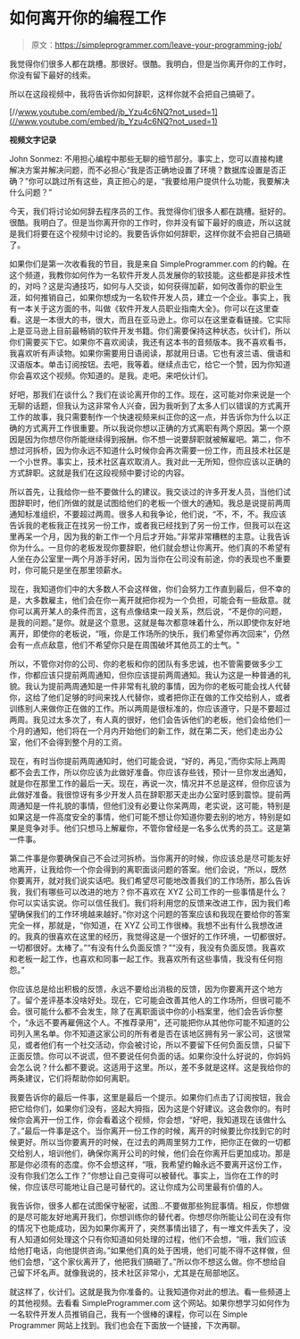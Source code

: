 # 如何离开你的编程工作

> 原文：<https://simpleprogrammer.com/leave-your-programming-job/>

我觉得你们很多人都在跳槽。那很好。很酷。我明白，但是当你离开你的工作时，你没有留下最好的线索。

所以在这段视频中，我将告诉你如何辞职，这样你就不会把自己搞砸了。

[//www.youtube.com/embed/jb_Yzu4c6NQ?not_used=1](//www.youtube.com/embed/jb_Yzu4c6NQ?not_used=1)

**视频文字记录**

John Sonmez: 不用担心编程中那些无聊的细节部分。事实上，您可以直接构建解决方案并解决问题，而不必担心“我是否正确地设置了环境？数据库设置是否正确？”你可以跳过所有这些，真正担心的是，“我要给用户提供什么功能，我要解决什么问题？”

今天，我们将讨论如何辞去程序员的工作。我觉得你们很多人都在跳槽。挺好的。很酷。我明白了。但是当你离开你的工作时，你并没有留下最好的痕迹，所以这就是我们将要在这个视频中讨论的。我要告诉你如何辞职，这样你就不会把自己搞砸了。

如果你们是第一次收看我的节目，我是来自 SimpleProgrammer.com 的约翰。在这个频道，我教你如何作为一名软件开发人员发展你的软技能。这些都是非技术性的，对吗？这是沟通技巧，如何与人交谈，如何获得加薪，如何改善你的职业生涯，如何推销自己，如果你想成为一名软件开发人员，建立一个企业。事实上，我有一本关于这方面的书，叫做《软件开发人员职业指南大全》。你可以在这里查看。这是一本很大的书，很大，而且在亚马逊上。你可以在这里查看链接。它实际上是亚马逊上目前最畅销的软件开发书籍。你们需要保持这种状态，伙计们，所以你们需要买下它。如果你不喜欢阅读，我还有这本书的音频版本。我不喜欢看书，我喜欢听有声读物。如果你需要用日语阅读，那就用日语。它也有波兰语、俄语和汉语版本。单击订阅按钮。去吧，我等着。继续点击它，给它一个赞，因为你知道你会喜欢这个视频。你知道的。是我。走吧。来吧伙计们。

好吧，那我们在谈什么？我们在谈论离开你的工作。现在，这可能对你来说是一个无聊的话题，但我认为这非常令人兴奋，因为我听到了太多人们以错误的方式离开工作的故事，我只需要制作一个快速视频来纠正你的这一点，并告诉你为什么以正确的方式离开工作很重要。所以我说你想以正确的方式离职有两个原因。第一个原因是因为你想尽你所能继续得到报酬。你不想一说要辞职就被解雇吧。第二，你不想过河拆桥，因为你永远不知道什么时候你会再次需要一份工作，而且技术社区是一个小世界。事实上，技术社区喜欢取消人。我对此一无所知，但你应该以正确的方式辞职。这就是我们在这段视频中要讨论的内容。

所以首先，让我给你一些不要做什么的建议。我交谈过的许多开发人员，当他们试图辞职时，他们所做的就是试图给他们的老板一个很大的通知。我总是说提前两周通知标准组织，不要超过两周。很多人和我争论，他们说，“不，不，不。我应该告诉我的老板我正在找另一份工作，或者我已经找到了另一份工作，但我可以在这里再呆一个月，因为我的新工作一个月后才开始。”非常非常糟糕的主意。让我告诉你为什么。一旦你的老板发现你要辞职，他们就会想让你离开。他们真的不希望有人坐在办公室里一两个月游手好闲，因为当你在公司没有前途，你的表现也不重要时，你可能只是坐在那里领薪水。

现在，我知道你们中的大多数人不会这样做，你们会努力工作直到最后，但不幸的是，大多数雇主，他们会在你一离开就把你视为一个负担，可能会有一些敌意。就你可以离开某人的条件而言，这有点像结束一段关系，然后说，“不是你的问题，是我的问题。”是你。就是这个意思。这就是每次都意味着什么，所以即使你友好地离开，即使你的老板说，“哦，你是工作场所的快乐，我们希望你再次回来”，仍然会有一点点敌意，他们不希望你只是在周围破坏其他员工的士气。"

所以，不管你对你的公司、你的老板和你的团队有多忠诚，也不管需要做多少工作，你都应该只提前两周通知，但你应该提前两周通知。我认为这是一种普通的礼貌。我认为提前两周通知是一件非常有礼貌的事情，因为你的老板可能会找人代替你，这给了他们足够的时间来找人代替你，或者把你正在做的工作交给别人，或者训练别人来做你正在做的工作。所以两周是很标准的，你应该遵守，只是不要超过两周。我见过太多次了，有人真的很好，他们会告诉他们的老板，他们会给他们一个月的通知，他们将在一个月内开始他们的新工作，就在第二天，他们走出办公室，他们不会得到整个月的工资。

现在，有时当你提前两周通知时，他们可能会说，“好的，再见，”而你实际上两周都不会去工作，所以你应该为此做好准备。你应该存些钱，预计一旦你发出通知，就是你在那里工作的最后一天。现在，再说一次，情况并不总是这样，但你应该为此做好准备。我很惊讶有多少开发人员在辞职那天走出办公室时感到震惊。提前两周通知是一件礼貌的事情，但他们没有必要让你呆两周，老实说，这可能，特别是如果这是一件高度安全的事情，他们可能不想让你知道你要去别的地方，特别是如果是竞争对手。他们只想马上解雇你，不管你曾经是一名多么优秀的员工。这是第一件事。

第二件事是你要确保自己不会过河拆桥。当你离开的时候，你应该总是尽可能友好地离开，让我给你一个你会得到的离职面谈问题的答案。他们会说，“所以，既然你要离开，就对我们说实话吧。我们希望尽可能地改善我们的工作场所，那么告诉我，我们有哪些可以改进的地方？你不喜欢在 XYZ 公司工作的一些事情是什么？你可以实话实说。你可以信任我们。我们将利用您的反馈来改进工作，因为我们希望确保我们的工作环境越来越好。”你对这个问题的答案应该和我现在要给你的答案完全一样，那就是，“你知道，在 XYZ 公司工作很棒。我想不出有什么我想改进的。我真的很喜欢在这里的经历，我觉得这是一个很好的工作环境，一切都很好。一切都很好。太棒了。”“有没有什么负面反馈？”“没有，我没有负面反馈。我喜欢和老板一起工作，也喜欢和同事一起工作。我喜欢所有这些事情，我没有任何抱怨。”

你应该总是给出积极的反馈，永远不要给出消极的反馈，因为你要离开这个地方了。留个差评基本没啥好处。现在，它可能会改善其他人的工作场所，但很可能不会。很可能什么都不会发生，除了在离职面谈中你的小档案里，他们会告诉你整个，“永远不要再雇佣这个人。不推荐录用”，还可能把你从其他你可能不知道的公司列入黑名单。你不知道这家公司的所有者是否在该地区拥有另一家公司，这很常见，或者他们有一个社交活动，你会被讨论，所以不要留下任何负面反馈，只留下正面反馈。你可以不说谎，但不要说任何负面的话。如果你没什么好说的，你妈妈会怎么说？什么都不要说。这适用于这里。所以，差不多就是这样。这是我给你的两条建议，它们将帮助你如何离职。

我要告诉你的最后一件事，这里是最后一个提示。如果你们点击了订阅按钮，我会把它给你们，如果你们没有，竖起大拇指，因为这是个好建议。这会救你的。有时候你会离开一份工作，你会看着这个视频，你会想，“好吧，我知道现在该做什么了。”最后一件事是这个。当你离开一份工作的时候，离开的时候要比你找到它的时候更好。所以当你要离开的时候，在过去的两周里努力工作，把你正在做的一切都交给别人，培训他们，确保你离开公司的时候，他们会在你离开后更加成功。那是那是你必须有的态度。你不会想这样，“哦，我希望约翰永远不要离开这份工作，没有你我们怎么工作？”你想让自己变得可以被替代。事实上，当你在工作的时候，你应该尽可能地让自己是可替代的。这让你成为公司里最有价值的人。

我告诉你，很多人都在试图保守秘密，试图…不要做那些狗屁事情。相反，你想做的是尽可能友好地离开我们，你想训练你的替代者。你想尽你所能让公司在没有你的情况下也能成功，因为如果你离开了，突然事情出错了，有一堆文件丢失了，没有人知道如何处理这个只有你知道如何处理的过程，他们不会想，“哦，我们应该给他打电话，向他提供咨询。”如果他们真的处于困境，他们可能不得不这样做，但他们会想，“这个家伙离开了，他把我们搞砸了。”所以你不想这么做。你不想给自己留下坏名声。就像我说的，技术社区非常小，尤其是在局部地区。

就这样了，伙计们。这就是我为你准备的。让我知道你对此的想法。看一些频道上的其他视频。去看看 SimpleProgrammer.com 这个网站。如果你想学习如何作为一名软件开发人员推销自己，我有一个很棒的课程，你可以在 Simple Programmer 网站上找到。我们也会在下面放一个链接，下次再聊。